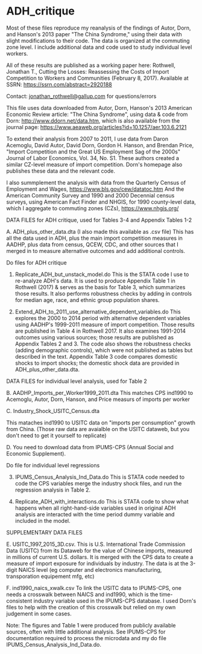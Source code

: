 # ADH_critique
Most of these files reproduce my reanalysis of the findings of Autor, Dorn, and Hanson's 2013 paper "The China Syndrome," using their data with slight modifications to their code. The data is organized at the commuting zone level. I include additional data and code used to study individual level workers. 

All of these results are published as a working paper here:
Rothwell, Jonathan T., Cutting the Losses: Reassessing the Costs of Import Competition to Workers and Communities (February 8, 2017). Available at SSRN: https://ssrn.com/abstract=2920188

Contact: jonathan_rothwell@gallup.com for questions/errors

This file uses data downloaded from Autor, Dorn, Hanson's 2013 American Economic Review article: "The China Syndrome", using data & code from Dorn: http://www.ddorn.net/data.htm, which is also available from the journal page: 
https://www.aeaweb.org/articles?id=10.1257/aer.103.6.2121

To extend their analysis from 2007 to 2011, I use data from Daron Acemoglu, David Autor, David Dorn, Gordon H. Hanson, and Brendan Price, "Import Competition and the Great US Employment Sag of the 2000s" Journal of Labor Economics, Vol. 34, No. S1.
These authors created a similar CZ-level measure of import competition. Dorn's homepage also publishes these data and the relevant code.

I also summplement the analysis with data from the Quarterly Census of Employment and Wages, https://www.bls.gov/cew/datatoc.htm
And the American Community Survey and 1990 and 2000 Decennial census surveys, using American Fact Finder and NHGIS, for 1990 county-level data, which I aggregate to commuting zones (CZs), https://www.nhgis.org/

DATA FILES for ADH critique, used for Tables 3-4 and Appendix Tables 1-2

A. ADH_plus_other_data.dta (I also made this available as .csv file)
This has all the data used in ADH, plus the main import competition measures in AADHP, plus data from census, QCEW, CDC, and other sources that I merged in to measure alternative outcomes and add additional controls. 

Do files for ADH critique

1. Replicate_ADH_but_unstack_model.do
This is the STATA code I use to re-analyze ADH's data. It is used to produce Appendix Table 1 in Rothwell (2017) & serves as the basis for Table 3, which summarizes those results. It also performs robustness checks by adding in controls for median age, race, and ethnic group population shares.

2. Extend_ADH_to_2011_use_alternative_dependent_variables.do
This explores the 2000 to 2014 period with alternative dependent variables using AADHP's 1999-2011 measure of import competition. Those results are published in Table 4 in Rothwell 2017. 
It also examines 1991-2014 outcomes using various sources; those results are published as Appendix Tables 2 and 3. The code also shows the  robustness checks (adding demographic controls), which were not published as tables but described in the text. Appendix Table 3 code compares domestic shocks to import shocks; the domestic shock data are provided in ADH_plus_other_data.dta.

DATA FILES for individual level analysis, used for Table 2

B. AADHP_Imports_per_Worker1999_2011.dta
This matches CPS ind1990 to Acemoglu, Autor, Dorn, Hanson, and Price measurs of imports per worker

C. Industry_Shock_USITC_Census.dta

This mataches ind1990 to USITC data on "imports per consumption" growth from China. (Those raw data are avaialble on the USITC dataweb, but you don't need to get it yourself to replicate)

D. You need to download data from IPUMS-CPS (Annual Social and Economic Supplement).

Do file for individual level regressions

3. IPUMS_Census_Analysis_Ind_Data.do
This is STATA code needed to code the CPS variables merge the industry shock files, and run the regression analysis in Table 2.

4. Replicate_ADH_with_interactions.do
This is STATA code to show what happens when all right-hand-side variables used in original ADH analysis are interacted with the time period dummy variable and included in the model.

SUPPLEMENTARY DATA FILES

E. USITC_1997_2015_3D.csv. 
This is U.S. International Trade Commission Data (USITC) from its Dataweb for the value of Chinese imports, measured in millions of current U.S. dollars. It is merged with the CPS data to create a measure of import exposure for individuals by industry. The data is at the 3-digit NAICS level (eg computer and electronics manufacturing, transporation equipement mfg, etc)

F. ind1990_naics_xwalk.csv
To link the USITC data to IPUMS-CPS, one needs a crosswalk between NAICS and ind1990, which is the time-consistent industry variable used in the IPUMS-CPS database. I used Dorn's files to help with the creation of this crosswalk but relied on my own judgement in some cases.

Note: The figures and Table 1 were produced from publicly available sources, often with little additional analysis. See IPUMS-CPS for documentation required to process the microdata and my do file IPUMS_Census_Analysis_Ind_Data.do.
